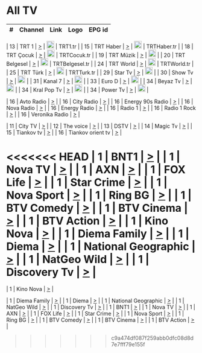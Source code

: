 <h1>All TV</h1>

| #   | Channel        | Link  | Logo | EPG id |
|:---:|:--------------:|:-----:|:----:|:------:|

| 13  | TRT 1            | [>](https://tv-trt1.medya.trt.com.tr/master.m3u8) | <img height="20" src="https://i.imgur.com/j786OLG.png"/> | TRT1.tr |
| 15  | TRT Haber        | [>](https://tv-trthaber.medya.trt.com.tr/master.m3u8) | <img height="20" src="https://i.imgur.com/OVfo8Ab.png"/> | TRTHaber.tr |
| 18  | TRT Çocuk        | [>](https://tv-trtcocuk.medya.trt.com.tr/master.m3u8) | <img height="20" src="https://i.imgur.com/QLFmD6d.png"/> | TRTCocuk.tr |
| 19  | TRT Müzik        | [>](https://tv-trtmuzik.medya.trt.com.tr/master.m3u8) | <img height="20" src="https://i.imgur.com/fIVFCEd.png"/> |
| 20  | TRT Belgesel     | [>](https://tv-trtbelgesel.medya.trt.com.tr/master.m3u8) | <img height="20" src="https://i.imgur.com/MGO87pe.png"/> | TRTBelgesel.tr |
| 24  | TRT World        | [>](https://tv-trtworld.medya.trt.com.tr/master.m3u8) | <img height="20" src="https://i.imgur.com/JEA2xpv.png"/> | TRTWorld.tr |
| 25  | TRT Türk         | [>](https://tv-trtturk.medya.trt.com.tr/master.m3u8) | <img height="20" src="https://i.imgur.com/OSTOQNw.png"/> | TRTTurk.tr |
| 29  | Star Tv   | [>](https://dogus-live.daioncdn.net/startv/startv_360p.m3u8) | <img height="20" src="https://i.imgur.com/IebUZx1.png"/> |
| 30  | Show Tv     | [>](https://ciner-live.daioncdn.net/showtv/showtv.m3u8) | <img height="20" src="https://i.imgur.com/IebUZx1.png"/> |
| 31  | Kanal 7     | [>](https://kanal7-live.daioncdn.net/kanal7/kanal7.m3u8) | <img height="20" src="https://i.imgur.com/IebUZx1.png"/> |
| 33  | Euro D    | [>](https://www.youtube.com/user/KanalD/live) | <img height="20" src="https://i.imgur.com/IebUZx1.png"/> |
| 34  | Beyaz Tv     | [>](https://beyaztv-live.daioncdn.net/beyaztv/beyaztv.m3u8) | <img height="20" src="https://i.imgur.com/IebUZx1.png"/> |
| 34  | Kral Pop Tv     | [>](https://www.youtube.com/watch?v=GuFTuKoXepw) | <img height="20" src="https://i.imgur.com/IebUZx1.png"/> |
| 34  | Power Tv     | [>](https://livetv.powerapp.com.tr/powerTV/powerhd.smil/chunklist.m3u8) | <img height="20" src="https://i.imgur.com/IebUZx1.png"/> |

| 16  | Avto Radio | [>](http://stream.metacast.eu/avtoradio.mp3.m3u) |
| 16  | City Radio | [>](http://stream.metacast.eu/city.aac.m3u) |
| 16  | Energy 90s Radio | [>](http://stream.metacast.eu/energy-90s.m3u) |
| 16  | Nova Radio | [>](http://stream.metacast.eu/nova.aac.m3u) |
| 16  | Energy Radio | [>](http://stream.metacast.eu/nrj.aac.m3u) |
| 16  | Radio 1 | [>](http://stream.metacast.eu/radio1.aac.m3u) |
| 16  | Radio 1 Rock | [>](http://stream.metacast.eu/radio1rock.aac.m3u) |
| 16  | Veronika Radio | [>](http://stream.metacast.eu/veronika.aac.m3u) |

| 11  | City TV | [>](https://tv.city.bg/play/tshls/citytv/index.m3u8) |
| 12  | The voice | [>](https://bss1.neterra.tv/thevoice/thevoice.m3u8) |
| 13  | DSTV | [>](http://46.249.95.140:8081/hls/data.m3u8) |
| 14  | Magic Tv | [>](https://bss1.neterra.tv/magictv/magictv.m3u8) |
| 15  | Tiankov tv | [>](https://streamer103.neterra.tv/tiankov-folk/live.m3u8) |
| 16  | Tiankov orient tv | [>](https://streamer103.neterra.tv/tiankov-orient/live.m3u8) |

<<<<<<< HEAD
| 1 | BNT1 | [>](https://ymkaya.xyz:26403/tv/bnt1/playlist.m3u8?wmsAuthSign=c2VydmVyX3RpbWU9Mi8xNS8yMDI1IDE6MzM6MTIgUE0maGFzaF92YWx1ZT0zRVlXb0hRMEhVTU1hbU5LUGZhaUd3PT0mdmFsaWRtaW51dGVzPTYw) |
| 1 | Nova TV | [>](https://ymkaya.xyz:26403/tv/novatv/playlist.m3u8?wmsAuthSign=c2VydmVyX3RpbWU9Mi8xNS8yMDI1IDE6MzM6MjIgUE0maGFzaF92YWx1ZT1mRnNyeXowSy9HTG5zQmlVN2FIbFhnPT0mdmFsaWRtaW51dGVzPTYw) |
| 1 | AXN | [>](https://ymkaya.xyz:26403/tv/axn/playlist.m3u8?wmsAuthSign=c2VydmVyX3RpbWU9Mi8xNS8yMDI1IDE6MzM6MzEgUE0maGFzaF92YWx1ZT0wY0wzMFZwSVc1Z0NkQVZNSUJzUVZ3PT0mdmFsaWRtaW51dGVzPTYw) |
| 1 | FOX Life | [>](https://ymkaya.xyz:26403/tv/foxlife/playlist.m3u8?wmsAuthSign=c2VydmVyX3RpbWU9Mi8xNS8yMDI1IDE6MzM6NDIgUE0maGFzaF92YWx1ZT1OU2xjMTBSaU5Mc1FJZFpBUWVHSFJnPT0mdmFsaWRtaW51dGVzPTYw) |
| 1 | Star Crime | [>](https://ymkaya.xyz:26403/tv/foxcrime/playlist.m3u8?wmsAuthSign=c2VydmVyX3RpbWU9Mi8xNS8yMDI1IDE6MzM6NTEgUE0maGFzaF92YWx1ZT1YQXlpRXFITllVTGdtUlN3VTg3WDV3PT0mdmFsaWRtaW51dGVzPTYw) |
| 1 | Nova Sport | [>](https://ymkaya.xyz:26403/tv/novasport/playlist.m3u8?wmsAuthSign=c2VydmVyX3RpbWU9Mi8xNS8yMDI1IDE6MzQ6MDEgUE0maGFzaF92YWx1ZT1MOTBKNkNmdnhRbXI5a0hyMmxrN2V3PT0mdmFsaWRtaW51dGVzPTYw) |
| 1 | Ring BG | [>](https://ymkaya.xyz:26403/tv/ringbg/playlist.m3u8?wmsAuthSign=c2VydmVyX3RpbWU9Mi8xNS8yMDI1IDE6MzQ6MTEgUE0maGFzaF92YWx1ZT1zSzZXNlNOZXFCQnF6Ykc4QnAvdHp3PT0mdmFsaWRtaW51dGVzPTYw) |
| 1 | BTV Comedy | [>](https://ymkaya.xyz:26403/tv/btvcomedy/playlist.m3u8?wmsAuthSign=c2VydmVyX3RpbWU9Mi8xNS8yMDI1IDE6MzQ6MjEgUE0maGFzaF92YWx1ZT1OYUM4YldFVDB0RlprNGxwN0s0eWFBPT0mdmFsaWRtaW51dGVzPTYw) |
| 1 | BTV Cinema | [>](https://ymkaya.xyz:26403/tv/btvcinema/playlist.m3u8?wmsAuthSign=c2VydmVyX3RpbWU9Mi8xNS8yMDI1IDE6MzQ6MzEgUE0maGFzaF92YWx1ZT0rVkZDZS9YcjVRdW1FRHl5UTNFOW9RPT0mdmFsaWRtaW51dGVzPTYw) |
| 1 | BTV Action | [>](https://ymkaya.xyz:26403/tv/btvaction/playlist.m3u8?wmsAuthSign=c2VydmVyX3RpbWU9Mi8xNS8yMDI1IDE6MzQ6NDAgUE0maGFzaF92YWx1ZT1ZWDNzekJhMlFzMjg0czlnNmZtWWNnPT0mdmFsaWRtaW51dGVzPTYw) |
| 1 | Kino Nova | [>](https://ymkaya.xyz:26403/tv/kinonova/playlist.m3u8?wmsAuthSign=c2VydmVyX3RpbWU9Mi8xNS8yMDI1IDE6MzQ6NDkgUE0maGFzaF92YWx1ZT1keDg3OFI1YmwwT0N4cGtHdFhYb0lRPT0mdmFsaWRtaW51dGVzPTYw) |
| 1 | Diema Family | [>](https://ymkaya.xyz:26403/tv/diemafamily/playlist.m3u8?wmsAuthSign=c2VydmVyX3RpbWU9Mi8xNS8yMDI1IDE6MzQ6NTkgUE0maGFzaF92YWx1ZT0rMHB0U2k3RTZReFlKZFJrR0F2Q3pBPT0mdmFsaWRtaW51dGVzPTYw) |
| 1 | Diema | [>](https://ymkaya.xyz:26403/tv/diema/playlist.m3u8?wmsAuthSign=c2VydmVyX3RpbWU9Mi8xNS8yMDI1IDE6MzU6NTMgUE0maGFzaF92YWx1ZT1SL0wyc1gwVnJxOElxZXpKTW5JMTZ3PT0mdmFsaWRtaW51dGVzPTYw) |
| 1 | National Geographic | [>](https://ymkaya.xyz:26403/tv/natgeo/playlist.m3u8?wmsAuthSign=c2VydmVyX3RpbWU9Mi8xNS8yMDI1IDE6MzY6MDMgUE0maGFzaF92YWx1ZT00SUpHZXQrWHF5Z2V0N1gxMHE1YVFRPT0mdmFsaWRtaW51dGVzPTYw) |
| 1 | NatGeo Wild | [>](https://ymkaya.xyz:26403/tv/natgeowild/playlist.m3u8?wmsAuthSign=c2VydmVyX3RpbWU9Mi8xNS8yMDI1IDE6MzY6MTIgUE0maGFzaF92YWx1ZT1WdjVYVDNNQm5rWVd3TDNraHJqU0tBPT0mdmFsaWRtaW51dGVzPTYw) |
| 1 | Discovery Tv | [>](https://ymkaya.xyz:26403/tv/discovery/playlist.m3u8?wmsAuthSign=c2VydmVyX3RpbWU9Mi8xNS8yMDI1IDE6MzY6MjIgUE0maGFzaF92YWx1ZT16V29PSC9xY0VnY1NEaCtQajFldVNnPT0mdmFsaWRtaW51dGVzPTYw) |
=======


| 1 | Kino Nova | [>](https://ymkaya.xyz:11336/tv/kinonova/playlist.m3u8?wmsAuthSign=c2VydmVyX3RpbWU9MS8yLzIwMjUgNDo0MDoyMCBBTSZoYXNoX3ZhbHVlPWlFS1FrWEtMMVRFM3l5YklUWUJQUHc9PSZ2YWxpZG1pbnV0ZXM9NjA=) |

| 1 | Diema Family | [>](https://ymkaya.xyz:11336/tv/diemafamily/playlist.m3u8?wmsAuthSign=c2VydmVyX3RpbWU9MS8yLzIwMjUgNDo0MDozMCBBTSZoYXNoX3ZhbHVlPUVUaTVKTldvZTF5WVVCM0YwL21kaXc9PSZ2YWxpZG1pbnV0ZXM9NjA=) |
| 1 | Diema | [>](https://ymkaya.xyz:11336/tv/diema/playlist.m3u8?wmsAuthSign=c2VydmVyX3RpbWU9MS8yLzIwMjUgNDo0MDo0MCBBTSZoYXNoX3ZhbHVlPVlYMWVJT2NuUjNpUTBsaytEUFFOS2c9PSZ2YWxpZG1pbnV0ZXM9NjA=) |
| 1 | National Geographic | [>](https://ymkaya.xyz:11336/tv/natgeo/playlist.m3u8?wmsAuthSign=c2VydmVyX3RpbWU9MS8yLzIwMjUgNDo0MTo0MSBBTSZoYXNoX3ZhbHVlPTJQTlVmcG5nYWx0M013eUhGRGxnd0E9PSZ2YWxpZG1pbnV0ZXM9NjA=) |
| 1 | NatGeo Wild | [>](https://ymkaya.xyz:11336/tv/natgeowild/playlist.m3u8?wmsAuthSign=c2VydmVyX3RpbWU9MS8yLzIwMjUgNDo0MTo1MSBBTSZoYXNoX3ZhbHVlPVl1OXZaTTliN0hGWEN3eDBYd1duNkE9PSZ2YWxpZG1pbnV0ZXM9NjA=) |
| 1 | Discovery Tv | [>](https://ymkaya.xyz:11336/tv/discovery/playlist.m3u8?wmsAuthSign=c2VydmVyX3RpbWU9MS8yLzIwMjUgNDo0MjowMSBBTSZoYXNoX3ZhbHVlPWtBQmdLNlY2RmQwWElzMVYzSDJyVkE9PSZ2YWxpZG1pbnV0ZXM9NjA=) |
| 1 | BNT1 | [>](https://ymkaya.xyz:11336/tv/bnt1/playlist.m3u8?wmsAuthSign=c2VydmVyX3RpbWU9MS8yLzIwMjUgNDozODozOCBBTSZoYXNoX3ZhbHVlPVVrMVlRQXpJWlhYeUh6ZFVpSC9NMUE9PSZ2YWxpZG1pbnV0ZXM9NjA=) |
| 1 | Nova TV | [>](https://ymkaya.xyz:11336/tv/novatv/playlist.m3u8?wmsAuthSign=c2VydmVyX3RpbWU9MS8yLzIwMjUgNDozODo0OCBBTSZoYXNoX3ZhbHVlPUVxQjh1a0ZzYkVGZU8zZDFGTzdreVE9PSZ2YWxpZG1pbnV0ZXM9NjA=) |
| 1 | AXN | [>](https://ymkaya.xyz:11336/tv/axn/playlist.m3u8?wmsAuthSign=c2VydmVyX3RpbWU9MS8yLzIwMjUgNDozODo1OCBBTSZoYXNoX3ZhbHVlPUpkWStGY1hkNXhaOVpPZ0thQ0FZL3c9PSZ2YWxpZG1pbnV0ZXM9NjA=) |
| 1 | FOX Life | [>](https://ymkaya.xyz:11336/tv/foxlife/playlist.m3u8?wmsAuthSign=c2VydmVyX3RpbWU9MS8yLzIwMjUgNDozOToxMCBBTSZoYXNoX3ZhbHVlPWt1ZDc1T3AzYlZDTjJnSy9TU0xJZlE9PSZ2YWxpZG1pbnV0ZXM9NjA=) |
| 1 | Star Crime | [>](https://ymkaya.xyz:11336/tv/foxcrime/playlist.m3u8?wmsAuthSign=c2VydmVyX3RpbWU9MS8yLzIwMjUgNDozOToyMCBBTSZoYXNoX3ZhbHVlPXIwVU45Nm9FR1l2enNkTG9TanBxbmc9PSZ2YWxpZG1pbnV0ZXM9NjA=) |
| 1 | Nova Sport | [>](https://ymkaya.xyz:11336/tv/novasport/playlist.m3u8?wmsAuthSign=c2VydmVyX3RpbWU9MS8yLzIwMjUgNDozOTozMCBBTSZoYXNoX3ZhbHVlPXlSZ0UxazVaM0xhSmc0NmR4T0c1T2c9PSZ2YWxpZG1pbnV0ZXM9NjA=) |
| 1 | Ring BG | [>](https://ymkaya.xyz:11336/tv/ringbg/playlist.m3u8?wmsAuthSign=c2VydmVyX3RpbWU9MS8yLzIwMjUgNDozOTo0MCBBTSZoYXNoX3ZhbHVlPTR4aUlFNHVUYWN4enY1WkVuOFZma2c9PSZ2YWxpZG1pbnV0ZXM9NjA=) |
| 1 | BTV Comedy | [>](https://ymkaya.xyz:11336/tv/btvcomedy/playlist.m3u8?wmsAuthSign=c2VydmVyX3RpbWU9MS8yLzIwMjUgNDozOTo1MCBBTSZoYXNoX3ZhbHVlPUtrMTJ2RHNTTUU1RFp1ZkVOdXFSK3c9PSZ2YWxpZG1pbnV0ZXM9NjA=) |
| 1 | BTV Cinema | [>](https://ymkaya.xyz:11336/tv/btvcinema/playlist.m3u8?wmsAuthSign=c2VydmVyX3RpbWU9MS8yLzIwMjUgNDozOTo1OSBBTSZoYXNoX3ZhbHVlPTZWcU9FZW56cG1NM1lrYy8xNE5NeHc9PSZ2YWxpZG1pbnV0ZXM9NjA=) |
| 1 | BTV Action | [>](https://ymkaya.xyz:11336/tv/btvaction/playlist.m3u8?wmsAuthSign=c2VydmVyX3RpbWU9MS8yLzIwMjUgNDo0MDoxMCBBTSZoYXNoX3ZhbHVlPUlDd0ErRkZVWThyMVZwR3c2REdGZ3c9PSZ2YWxpZG1pbnV0ZXM9NjA=) |
>>>>>>> c9a474df087f259abb0dfc08d8d7e7fff79e155f
